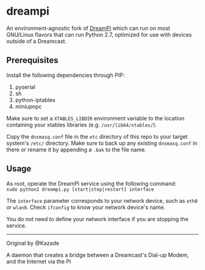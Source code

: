 # dreampi
An environment-agnostic fork of [DreamPi](https://github.com/Kazade/dreampi) which can run on most GNU/Linux flavors that can run Python 2.7, optimized for use with devices outside of a Dreamcast.

## Prerequisites
Install the following dependencies through PIP:
1. pyserial
1. sh
1. python-iptables
1. miniupnpc

Make sure to set a `XTABLES_LIBDIR` environment variable to the location containing your xtables libraries (e.g. `/usr/lib64/xtables/`).

Copy the `dnsmasq.conf` file in the `etc` directory of this repo to your target system's `/etc/` directory. Make sure to back up any existing `dnsmasq.conf` in there or rename it by appending a `.bak` to the file name.

## Usage
As root, operate the DreamPi service using the following command:<br>
`sudo python2 dreampi.py [start|stop|restart] interface`

The `interface` parameter corresponds to your network device, such as `eth0` or `wlan0`. Check `ifconfig` to know your network device's name.

You do not need to define your network interface if you are stopping the service.

---

Original by @Kazade

A daemon that creates a bridge between a Dreamcast's Dial-up Modem, and the Internet via the Pi
